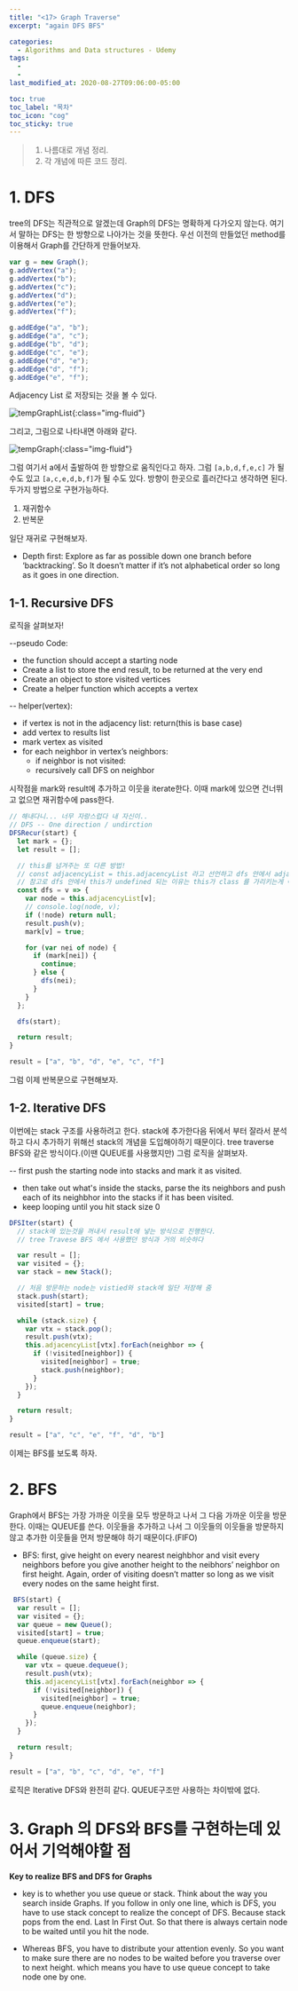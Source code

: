 ```yaml
---
title: "<17> Graph Traverse"
excerpt: "again DFS BFS"

categories:
  - Algorithms and Data structures - Udemy
tags:
  -
  -
last_modified_at: 2020-08-27T09:06:00-05:00

toc: true
toc_label: "목차"
toc_icon: "cog"
toc_sticky: true
---
```


> 1. 나름대로 개념 정리.
> 2. 각 개념에 따른 코드 정리.

# 1. DFS

tree의 DFS는 직관적으로 알겠는데 Graph의 DFS는 명확하게 다가오지 않는다. 여기서 말하는 DFS는 한 방향으로 나아가는 것을 뜻한다. 우선 이전의 만들었던 method를 이용해서 Graph를 간단하게 만들어보자.

```javascript
var g = new Graph();
g.addVertex("a");
g.addVertex("b");
g.addVertex("c");
g.addVertex("d");
g.addVertex("e");
g.addVertex("f");

g.addEdge("a", "b");
g.addEdge("a", "c");
g.addEdge("b", "d");
g.addEdge("c", "e");
g.addEdge("d", "e");
g.addEdge("d", "f");
g.addEdge("e", "f");
```

Adjacency List 로 저장되는 것을 볼 수 있다.

![tempGraphList](https://yeonghunko.github.io/assets/img/algorithms_Udemy/tempGraphList.png){:class="img-fluid"}

그리고, 그림으로 나타내면 아래와 같다.

![tempGraph](https://yeonghunko.github.io/assets/img/algorithms_Udemy/tempGraph.png){:class="img-fluid"}

그럼 여기서 a에서 출발하여 한 방향으로 움직인다고 하자. 그럼 `[a,b,d,f,e,c]` 가 될 수도 있고 `[a,c,e,d,b,f]`가 될 수도 있다. 방향이 한곳으로 흘러간다고 생각하면 된다. 두가지 방법으로 구현가능하다.

1. 재귀함수
2. 반복문

일단 재귀로 구현해보자.

- Depth first: Explore as far as possible down one branch before ‘backtracking’. So It doesn’t matter if it’s not alphabetical order so long as it goes in one direction.

## 1-1. Recursive DFS

로직을 살펴보자!

--pseudo Code:

- the function should accept a starting node
- Create a list to store the end result, to be returned at the very end
- Create an object to store visited vertices
- Create a helper function which accepts a vertex

-- helper(vertex):

- if vertex is not in the adjacency list: return(this is base case)
- add vertex to results list
- mark vertex as visited
- for each neighbor in vertex’s neighbors:
  - if neighbor is not visited:
  - recursively call DFS on neighbor

시작점을 mark와 result에 추가하고 이웃을 iterate한다. 이때 mark에 있으면 건너뛰고 없으면 재귀함수에 pass한다.

```javascript
// 해내다니... 너무 자랑스럽다 내 자신이..
// DFS -- One direction / undirction
DFSRecur(start) {
  let mark = {};
  let result = [];

  // this를 넘겨주는 또 다른 방법!
  // const adjacencyList = this.adjacencyList 라고 선언하고 dfs 안에서 adjacencyList[v] 처럼 사용해도 됨!!
  // 참고로 dfs 안에서 this가 undefined 되는 이유는 this가 class 를 가리키는게 아니라 함수를 가리키기 때문. this 가 속한 곳이 this이다.
  const dfs = v => {
    var node = this.adjacencyList[v];
    // console.log(node, v);
    if (!node) return null;
    result.push(v);
    mark[v] = true;

    for (var nei of node) {
      if (mark[nei]) {
        continue;
      } else {
        dfs(nei);
      }
    }
  };

  dfs(start);

  return result;
}

result = ["a", "b", "d", "e", "c", "f"]
```

그럼 이제 반복문으로 구현해보자.

## 1-2. Iterative DFS

이번에는 stack 구조를 사용하려고 한다. stack에 추가한다음 뒤에서 부터 잘라서 분석하고 다시 추가하기 위해선 stack의 개념을 도입해야하기 때문이다. tree traverse BFS와 같은 방식이다.(이땐 QUEUE를 사용했지만) 그럼 로직을 살펴보자.

-- first push the starting node into stacks and mark it as visited.

- then take out what's inside the stacks, parse the its neighbors and push each of its neighbhor into the stacks if it has been visited.
- keep looping until you hit stack size 0

```javascript
DFSIter(start) {
  // stack에 있는것을 꺼내서 result에 넣는 방식으로 진행한다.
  // tree Travese BFS 에서 사용했던 방식과 거의 비슷하다

  var result = [];
  var visited = {};
  var stack = new Stack();

  // 처음 방문하는 node는 vistied와 stack에 일단 저장해 줌
  stack.push(start);
  visited[start] = true;

  while (stack.size) {
    var vtx = stack.pop();
    result.push(vtx);
    this.adjacencyList[vtx].forEach(neighbor => {
      if (!visited[neighbor]) {
        visited[neighbor] = true;
        stack.push(neighbor);
      }
    });
  }

  return result;
}

result = ["a", "c", "e", "f", "d", "b"]
```

이제는 BFS를 보도록 하자.

# 2. BFS

Graph에서 BFS는 가장 가까운 이웃을 모두 방문하고 나서 그 다음 가까운 이웃을 방문한다. 이때는 QUEUE를 쓴다. 이웃들을 추가하고 나서 그 이웃들의 이웃들을 방문하지 않고 추가한 이웃들을 먼저 방문해야 하기 때문이다.(FIFO)

- BFS: first, give height on every nearest neighbhor and visit every neighbors before you give another height to the neibhors’ neighbor on first height. Again, order of visiting doesn’t matter so long as we visit every nodes on the same height first.

```javascript
 BFS(start) {
  var result = [];
  var visited = {};
  var queue = new Queue();
  visited[start] = true;
  queue.enqueue(start);

  while (queue.size) {
    var vtx = queue.dequeue();
    result.push(vtx);
    this.adjacencyList[vtx].forEach(neighbor => {
      if (!visited[neighbor]) {
        visited[neighbor] = true;
        queue.enqueue(neighbor);
      }
    });
  }

  return result;
}

result = ["a", "b", "c", "d", "e", "f"]
```

로직은 Iterative DFS와 완전히 같다. QUEUE구조만 사용하는 차이밖에 없다.

# 3. Graph 의 DFS와 BFS를 구현하는데 있어서 기억해야할 점

**Key to realize BFS and DFS for Graphs**

- key is to whether you use queue or stack. Think about the way you search inside Graphs. If you follow in only one line, which is DFS, you have to use stack concept to realize the concept of DFS. Because stack pops from the end. Last In First Out. So that there is always certain node to be waited until you hit the node.

- Whereas BFS, you have to distribute your attention evenly. So you want to make sure there are no nodes to be waited before you traverse over to next height. which means you have to use queue concept to take node one by one.
